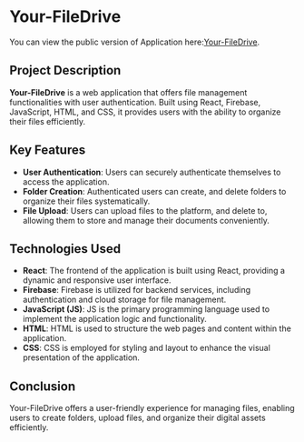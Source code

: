 # Your-FileDrive
You can view the public version of Application here:[Your-FileDrive](https://your-filledrive.vercel.app/).
## Project Description
**Your-FileDrive** is a web application that offers file management functionalities with user authentication. Built using React, Firebase, JavaScript, HTML, and CSS, it provides users with the ability to organize their files efficiently.

## Key Features
- **User Authentication**: Users can securely authenticate themselves to access the application.
- **Folder Creation**: Authenticated users can create, and delete folders to organize their files systematically.
- **File Upload**: Users can upload files to the platform, and delete to, allowing them to store and manage their documents conveniently.

## Technologies Used
- **React**: The frontend of the application is built using React, providing a dynamic and responsive user interface.
- **Firebase**: Firebase is utilized for backend services, including authentication and cloud storage for file management.
- **JavaScript (JS)**: JS is the primary programming language used to implement the application logic and functionality.
- **HTML**: HTML is used to structure the web pages and content within the application.
- **CSS**: CSS is employed for styling and layout to enhance the visual presentation of the application.

## Conclusion
Your-FileDrive offers a user-friendly experience for managing files, enabling users to create folders, upload files, and organize their digital assets efficiently.

